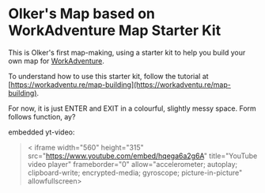 # Olker's Map based on WorkAdventure Map Starter Kit

This is Olker's first map-making, using a starter kit to help you build your own map for [WorkAdventure](https://workadventu.re).

To understand how to use this starter kit, follow the tutorial at [https://workadventu.re/map-building](https://workadventu.re/map-building).

For now, it is just ENTER and EXIT in a colourful, slightly messy space. Form follows function, ay?

 embedded yt-video:

>  < iframe width="560" height="315" src="https://www.youtube.com/embed/hqega6a2g6A" title="YouTube video player" frameborder="0" allow="accelerometer; autoplay; clipboard-write; encrypted-media; gyroscope; picture-in-picture" allowfullscreen></iframe>

